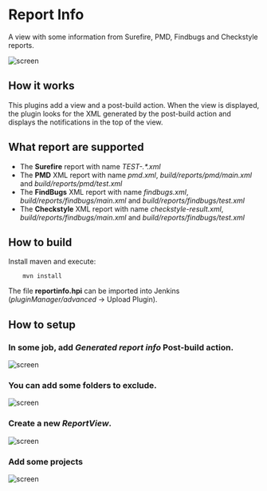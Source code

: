 # Report Info

A view with some information from Surefire, PMD, Findbugs and Checkstyle reports.

![screen](https://github.com/gcolin/report-info/raw/master/screen.png)

## How it works

This plugins add a view and a post-build action. When the view is displayed, the plugin looks for the XML generated by the post-build action and displays the notifications in the top of the view.

## What report are supported

* The **Surefire** report with name *TEST-.&#42;\.xml*
* The **PMD** XML report with name *pmd.xml*, *build/reports/pmd/main.xml* and *build/reports/pmd/test.xml*
* The **FindBugs** XML report with name *findbugs.xml*, *build/reports/findbugs/main.xml* and *build/reports/findbugs/test.xml*
* The **Checkstyle** XML report with name *checkstyle-result.xml*, *build/reports/findbugs/main.xml* and *build/reports/findbugs/test.xml*

## How to build

Install maven and execute:

```
    mvn install
```

The file **reportinfo.hpi** can be imported into Jenkins (*pluginManager/advanced* -> Upload Plugin). 

## How to setup

### In some job, add *Generated report info* Post-build action.
![screen](https://github.com/gcolin/report-info/raw/master/config1.png)

### You can add some folders to exclude.
![screen](https://github.com/gcolin/report-info/raw/master/config2.png)

### Create a new *ReportView*.
![screen](https://github.com/gcolin/report-info/raw/master/config3.png)

### Add some projects
![screen](https://github.com/gcolin/report-info/raw/master/config4.png)
 
